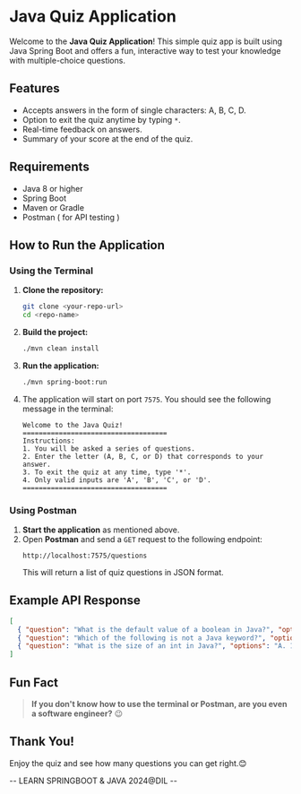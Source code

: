 # Java Quiz Application  

Welcome to the **Java Quiz Application**! This simple quiz app is built using Java Spring Boot and offers a fun, interactive way to test your knowledge with multiple-choice questions.

## Features  
- Accepts answers in the form of single characters: A, B, C, D.  
- Option to exit the quiz anytime by typing `*`.  
- Real-time feedback on answers.  
- Summary of your score at the end of the quiz.

## Requirements  
- Java 8 or higher  
- Spring Boot  
- Maven or Gradle  
- Postman ( for API testing )  

## How to Run the Application  

### Using the Terminal  
1. **Clone the repository:**  
   ```bash  
   git clone <your-repo-url>  
   cd <repo-name>  
   ```  

2. **Build the project:**  
   ```bash  
   ./mvn clean install  
   ```  

3. **Run the application:**  
   ```bash  
   ./mvn spring-boot:run  
   ```  

4. The application will start on port `7575`. You should see the following message in the terminal:  
   ```  
   Welcome to the Java Quiz!  
   ====================================  
   Instructions:  
   1. You will be asked a series of questions.  
   2. Enter the letter (A, B, C, or D) that corresponds to your answer.  
   3. To exit the quiz at any time, type '*'.  
   4. Only valid inputs are 'A', 'B', 'C', or 'D'.  
   ====================================  
   ```  

### Using Postman  
1. **Start the application** as mentioned above.  
2. Open **Postman** and send a `GET` request to the following endpoint:  
   ```  
   http://localhost:7575/questions  
   ```  
   This will return a list of quiz questions in JSON format.  

## Example API Response  
```json  
[  
  { "question": "What is the default value of a boolean in Java?", "options": "A. true, B. false, C. null, D. 0" },  
  { "question": "Which of the following is not a Java keyword?", "options": "A. static, B. new, C. goto, D. main" },  
  { "question": "What is the size of an int in Java?", "options": "A. 16 bits, B. 32 bits, C. 64 bits, D. 8 bits" }  
]  
```  

## Fun Fact  
> **If you don't know how to use the terminal or Postman, are you even a software engineer?** 😉  

## Thank You!  
Enjoy the quiz and see how many questions you can get right.😊  

-- LEARN SPRINGBOOT & JAVA  2024@DIL -- 
